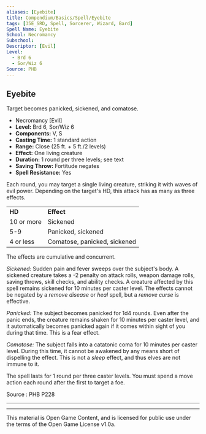 ```yaml
---
aliases: [Eyebite]
title: Compendium/Basics/Spell/Eyebite
tags: [35E_SRD, Spell, Sorcerer, Wizard, Bard]
Spell Name: Eyebite
School: Necromancy
Subschool: 
Descriptor: [Evil]
Level:
  - Brd 6
  - Sor/Wiz 6
Source: PHB
---
```



## Eyebite

Target becomes panicked, sickened, and comatose.

*   Necromancy [Evil]
*   **Level:** Brd 6, Sor/Wiz 6
*   **Components:** V, S
*   **Casting Time:** 1 standard action
*   **Range:** Close (25 ft. + 5 ft./2 levels)
*   **Effect:** One living creature
*   **Duration:** 1 round per three levels; see text
*   **Saving Throw:** Fortitude negates
*   **Spell Resistance:** Yes

<p>Each round, you may target a single living creature, striking it with waves of evil power. Depending on the target's HD, this attack has as many as three effects.</p><table> <tr decoration="underline"> <td> <b>HD</b> </td> <td> <b>Effect</b> </td> </tr> <tr> <td> 10 or more </td> <td> Sickened </td> </tr> <tr> <td> 5-9 </td> <td> Panicked, sickened </td> </tr> <tr> <td> 4 or less </td> <td> Comatose, panicked, sickened </td> </tr> </table><p>The effects are cumulative and concurrent.</p><p><i>Sickened:</i> Sudden pain and fever sweeps over the subject's body. A sickened creature takes a -2 penalty on attack rolls, weapon damage rolls, saving throws, skill checks, and ability checks. A creature affected by this spell remains sickened for 10 minutes per caster level. The effects cannot be negated by a <i>remove disease</i> or <i>heal</i> spell, but a <i>remove curse</i> is effective.</p><p><i>Panicked:</i> The subject becomes panicked for 1d4 rounds. Even after the panic ends, the creature remains shaken for 10 minutes per caster level, and it automatically becomes panicked again if it comes within sight of you during that time. This is a fear effect.</p><p><i>Comatose:</i> The subject falls into a catatonic coma for 10 minutes per caster level. During this time, it cannot be awakened by any means short of dispelling the effect. This is not a <i>sleep</i> effect, and thus elves are not immune to it.</p><p>The spell lasts for 1 round per three caster levels. You must spend a move action each round after the first to target a foe.</p>

Source : PHB P228

---

---

This material is Open Game Content, and is licensed for public use under
the terms of the Open Game License v1.0a.
